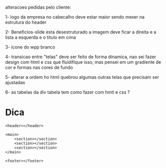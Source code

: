 alteracoes pedidas pelo cliente:

1- logo da empresa no cabecalho deve estar maior sendo mexer na estrutura do header

2- Beneficios-slide esta desestruturado a imagem deve ficar a direita e a lista a esquerda e o titulo em cima

3- icone do wpp branco

4- transicao entre "telas" deve ser feito de forma dinamica, nao sei fazer design com html e css que fluidifique isso, mas pensei em um gradiente de cor e formas nas cores de fundo

5- alterar a ordem ho html quebrou algumas outras telas que precisam ser ajustadas

6- as tabelas da div tabela tem como fazer com hmtl e css ?

# Dica

<body>

    <header></header>

    <main>
        <section></section>
        <section></section>
        <section></section>
    </main>

    <footer></footer>

</body>